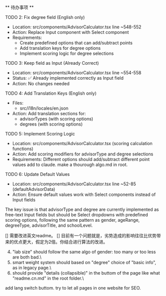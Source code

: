 ** 待办事项 **

  TODO 2: Fix degree field (English only)

  - Location: src/components/AdvisorCalculator.tsx line ~548-552
  - Action: Replace Input component with Select component
  - Requirements:
    - Create predefined options that can add/subtract points
    - Add translation keys for degree options
    - Implement scoring logic for degree selections

  TODO 3: Keep field as Input (Already Correct)

  - Location: src/components/AdvisorCalculator.tsx line ~554-558
  - Status: ✅ Already implemented correctly as Input field
  - Action: No changes needed

  TODO 4: Add Translation Keys (English only)

  - Files:
    - src/i18n/locales/en.json
  - Action: Add translation sections for:
    - advisorTypes (with scoring options)
    - degrees (with scoring options)

  TODO 5: Implement Scoring Logic

  - Location: src/components/AdvisorCalculator.tsx (scoring calculation functions)
  - Action: Add scoring modifiers for advisorType and degree selections
  - Requirements: Different options should add/subtract different point values
add to claude.
make a thourough algo.md in root.

  TODO 6: Update Default Values

  - Location: src/components/AdvisorCalculator.tsx line ~52-85 (defaultAdvisorData)
  - Action: Ensure default values work with Select components instead of Input fields

  The key issue is that advisorType and degree are currently implemented as free-text Input fields but should be Select dropdowns with predefined
  scoring options, following the same pattern as gender, ageRange, degreeType, advisorTitle, and schoolLevel.

[] 需要改进英文readme。
[] 目前有一个问题就是，劣势造成的影响往往比优势带来的优点更大，假定为2倍。你结合进行算法的改进。

4. "lab size" should follow the same algo of gender: too many or too less are both bad.\
5. smart weight system should based on "degree" choice of "basic info", as in legacy page.\
6. should provide "details (collapsible)" in the buttom of the page like what "readme.cn.md" in the root folder.\\

add lang switch buttom. try to let all pages in one website for SEO.